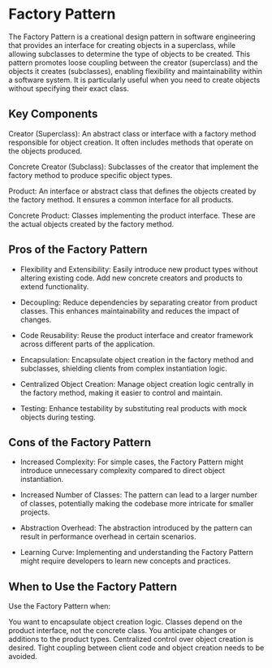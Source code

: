 # Factory Pattern
The Factory Pattern is a creational design pattern in software engineering that provides an interface for creating objects in a superclass, while allowing subclasses to determine the type of objects to be created. This pattern promotes loose coupling between the creator (superclass) and the objects it creates (subclasses), enabling flexibility and maintainability within a software system. It is particularly useful when you need to create objects without specifying their exact class.

## Key Components
Creator (Superclass): An abstract class or interface with a factory method responsible for object creation. It often includes methods that operate on the objects produced.

Concrete Creator (Subclass): Subclasses of the creator that implement the factory method to produce specific object types.

Product: An interface or abstract class that defines the objects created by the factory method. It ensures a common interface for all products.

Concrete Product: Classes implementing the product interface. These are the actual objects created by the factory method.

## Pros of the Factory Pattern
- Flexibility and Extensibility: Easily introduce new product types without altering existing code. Add new concrete creators and products to extend functionality.

- Decoupling: Reduce dependencies by separating creator from product classes. This enhances maintainability and reduces the impact of changes.

- Code Reusability: Reuse the product interface and creator framework across different parts of the application.

- Encapsulation: Encapsulate object creation in the factory method and subclasses, shielding clients from complex instantiation logic.

- Centralized Object Creation: Manage object creation logic centrally in the factory method, making it easier to control and maintain.

- Testing: Enhance testability by substituting real products with mock objects during testing.

## Cons of the Factory Pattern
- Increased Complexity: For simple cases, the Factory Pattern might introduce unnecessary complexity compared to direct object instantiation.

- Increased Number of Classes: The pattern can lead to a larger number of classes, potentially making the codebase more intricate for smaller projects.

- Abstraction Overhead: The abstraction introduced by the pattern can result in performance overhead in certain scenarios.

- Learning Curve: Implementing and understanding the Factory Pattern might require developers to learn new concepts and practices.

## When to Use the Factory Pattern
Use the Factory Pattern when:

You want to encapsulate object creation logic.
Classes depend on the product interface, not the concrete class.
You anticipate changes or additions to the product types.
Centralized control over object creation is desired.
Tight coupling between client code and object creation needs to be avoided.
